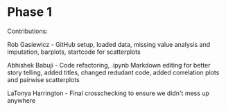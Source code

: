 # Phase 1

Contributions:

Rob Gasiewicz - GitHub setup, loaded data, missing value analysis and imputation, barplots, startcode for scatterplots

Abhishek Babuji - Code refactoring, .ipynb Markdown editing for better story telling, added titles, changed redudant code, added correlation plots and pairwise scatterplots

LaTonya Harrington - Final crosschecking to ensure we didn't mess up anywhere

